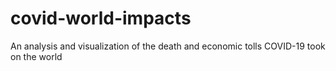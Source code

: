 # covid-world-impacts
An analysis and visualization of the death and economic tolls COVID-19 took on the world 
